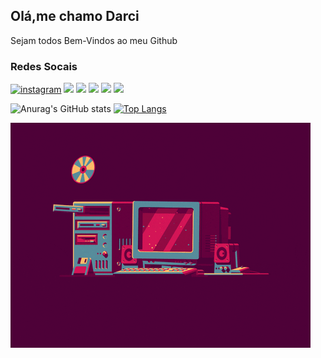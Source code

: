## Olá,me chamo Darci

Sejam todos Bem-Vindos ao meu Github

### Redes Socais

[![instagram](https://img.shields.io/badge/Instagram-E4405F?style=for-the-badge&logo=instagram&logoColor=white)]()
[![](https://img.shields.io/badge/LinkedIn-0077B5?style=for-the-badge&logo=linkedin&logoColor=white)]()
[![](https://img.shields.io/badge/GitHub-100000?style=for-the-badge&logo=github&logoColor=white)]()
[![](https://img.shields.io/badge/GitLab-330F63?style=for-the-badge&logo=gitlab&logoColor=white)]()
[![](https://img.shields.io/badge/Twitter-1DA1F2?style=for-the-badge&logo=twitter&logoColor=white)]()
[![](https://img.shields.io/badge/Facebook-1877F2?style=for-the-badge&logo=facebook&logoColor=white)]()


![Anurag's GitHub stats](https://github-readme-stats.vercel.app/api?username=DarciRodrigues&show_icons=true&theme=algolia)
[![Top Langs](https://github-readme-stats.vercel.app/api/top-langs/?username=DarciRodrigues&layout=compact&theme=algolia)]()
<!--[![]()]()-->
<div style="display: inline_block">
<img src="img/giphy.gif" />
</div>

<!--
**DarciRodrigues/DarciRodrigues** is a ✨ _special_ ✨ repository because its `README.md` (this file) appears on your GitHub profile.

Here are some ideas to get you started:

- 🔭 I’m currently working on ...
- 🌱 I’m currently learning ...
- 👯 I’m looking to collaborate on ...
- 🤔 I’m looking for help with ...
- 💬 Ask me about ...
- 📫 How to reach me: ...
- 😄 Pronouns: ...
- ⚡ Fun fact: ...
-->
